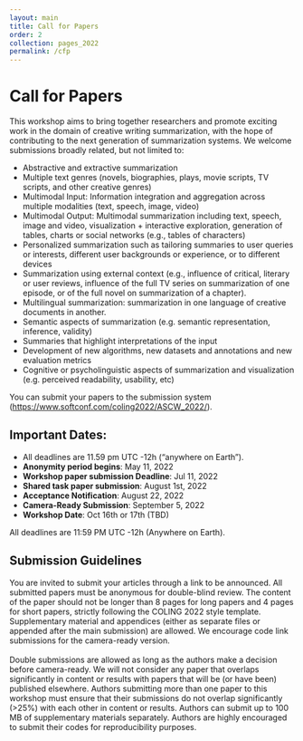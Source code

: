 ```yaml
---
layout: main
title: Call for Papers
order: 2
collection: pages_2022
permalink: /cfp
---
```

<!-- # NEW: Present your "Findings of EMNLP" papers at our workshop

We invited the authors of the accepted "Findings of EMNLP" papers to present at our workshop!
We welcome any papers fitted in our workshop CFP topics.
You can submit your papers to our submission system (https://www.softconf.com/emnlp2020/intex-sempar2020/), or directly email us at intex-sempar@googlegroups.com with your paper information.
 -->

# Call for Papers
This workshop aims to bring together researchers and promote exciting work in the domain of creative writing summarization, with the hope of contributing to the next generation of summarization systems. We welcome submissions broadly related, but not limited to:

- Abstractive and extractive summarization
- Multiple text genres (novels, biographies, plays, movie scripts, TV scripts, and other creative genres)
- Multimodal Input: Information integration and aggregation across multiple modalities (text, speech, image, video)
- Multimodal Output: Multimodal summarization including text, speech, image and video, visualization + interactive exploration, generation of tables, charts or social networks (e.g., tables of characters)
- Personalized summarization such as tailoring summaries to user queries or interests, different user backgrounds or experience, or to different devices
- Summarization using external context (e.g., influence of critical, literary or user reviews, influence of the full TV series on summarization of one episode, or of the full novel on summarization of a chapter). 
- Multilingual summarization: summarization in one language of creative documents in another.
- Semantic aspects of summarization (e.g. semantic representation, inference, validity)
- Summaries that highlight interpretations of the input
- Development of new algorithms, new datasets and annotations and new evaluation metrics
- Cognitive or psycholinguistic aspects of summarization and visualization (e.g. perceived readability, usability, etc)

You can submit your papers to the submission system (https://www.softconf.com/coling2022/ASCW_2022/). 

## Important Dates:
- All deadlines are 11.59 pm UTC -12h (“anywhere on Earth”).
- **Anonymity period begins**: May 11, 2022
- **Workshop paper submission Deadline**: Jul 11, 2022
- **Shared task paper submission**: August 1st, 2022
- **Acceptance Notification**: August 22, 2022 
- **Camera-Ready Submission**: September 5, 2022
- **Workshop Date**: Oct 16th or 17th (TBD)

All deadlines are 11:59 PM UTC -12h (Anywhere on Earth).


## Submission Guidelines
You are invited to submit your articles through a link to be announced. All submitted papers must be anonymous for double-blind review. The content of the paper should not be longer than 8 pages for long papers and 4 pages for short papers, strictly following the COLING 2022 style template. Supplementary material and appendices (either as separate files or appended after the main submission) are allowed. We encourage code link submissions for the camera-ready version.
<br><br>
Double submissions are allowed as long as the authors make a decision before camera-ready. We will not consider any paper that overlaps significantly in content or results with papers that will be (or have been) published elsewhere. Authors submitting more than one paper to this workshop must ensure that their submissions do not overlap significantly (>25%) with each other in content or results. Authors can submit up to 100 MB of supplementary materials separately. Authors are highly encouraged to submit their codes for reproducibility purposes.
